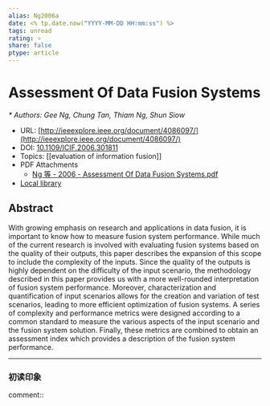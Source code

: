 ```yaml
---
alias: Ng2006a
date: <% tp.date.now("YYYY-MM-DD HH:mm:ss") %>
tags: unread
rating: ⭐
share: false
ptype: article
---
```


# Assessment Of Data Fusion Systems
<cite>* Authors: Gee Ng, Chung Tan, Thiam Ng, Shun Siow</cite>
* URL: [http://ieeexplore.ieee.org/document/4086097/](http://ieeexplore.ieee.org/document/4086097/)
* DOI: [10.1109/ICIF.2006.301811](https://doi.org/10.1109/ICIF.2006.301811)
* Topics: [[evaluation of information fusion]]
* PDF Attachments
	- [Ng 等 - 2006 - Assessment Of Data Fusion Systems.pdf](zotero://open-pdf/library/items/EINEPVTG)
* [Local library](zotero://select/items/1_BIW25AZK)

## Abstract

With growing emphasis on research and applications in data fusion, it is important to know how to measure fusion system performance. While much of the current research is involved with evaluating fusion systems based on the quality of their outputs, this paper describes the expansion of this scope to include the complexity of the inputs. Since the quality of the outputs is highly dependent on the difficulty of the input scenario, the methodology described in this paper provides us with a more well-rounded interpretation of fusion system performance. Moreover, characterization and quantification of input scenarios allows for the creation and variation of test scenarios, leading to more efficient optimization of fusion systems. A series of complexity and performance metrics were designed according to a common standard to measure the various aspects of the input scenario and the fusion system solution. Finally, these metrics are combined to obtain an assessment index which provides a description of the fusion system performance.


---

### 初读印象

comment::
